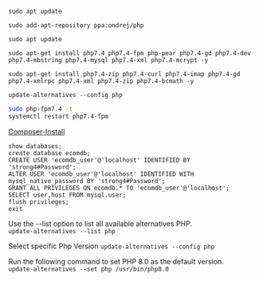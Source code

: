 
`sudo apt update`

`sudo add-apt-repository ppa:ondrej/php`

`sudo apt update`


`sudo apt-get install php7.4 php7.4-fpm php-pear php7.4-gd php7.4-dev php7.4-mbstring php7.4-mysql php7.4-xml php7.4-mcrypt -y`

`sudo apt-get install php7.4-zip php7.4-curl php7.4-imap php7.4-gd php7.4-xmlrpc php7.4-xml php7.4-zip php7.4-bcmath -y`

`update-alternatives --config php`

```bash
sudo php-fpm7.4 -t
systemctl restart php7.4-fpm
```

[Composer-Install](https://getcomposer.org/download)


```shell
show databases;
create database ecomdb;
CREATE USER 'ecomdb_user'@'localhost' IDENTIFIED BY 'strong4#Password';
ALTER USER 'ecomdb_user'@'localhost' IDENTIFIED WITH mysql_native_password BY 'strong4#Password';  
GRANT ALL PRIVILEGES ON ecomdb.* TO 'ecomdb_user'@'localhost';
SELECT user,host FROM mysql.user;
flush privileges;
exit
```



Use the --list option to list all available alternatives PHP.\
`update-alternatives --list php`

Select specific Php Version
`update-alternatives --config php`

Run the following command to set PHP 8.0 as the default version.\
`update-alternatives --set php /usr/bin/php8.0`